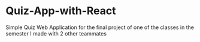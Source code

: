 # Quiz-App-with-React
Simple Quiz Web Application for the final project of one of the classes in the semester I made with 2 other teammates
